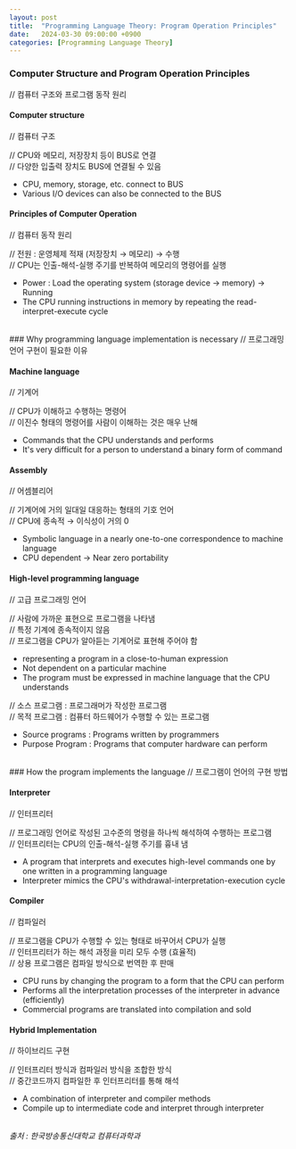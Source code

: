 ```yaml
---
layout: post
title:  "Programming Language Theory: Program Operation Principles"
date:   2024-03-30 09:00:00 +0900
categories: [Programming Language Theory]
---
```


### Computer Structure and Program Operation Principles   
// 컴퓨터 구조와 프로그램 동작 원리   
   
#### Computer structure   
// 컴퓨터 구조   
   
// CPU와 메모리, 저장장치 등이 BUS로 연결   
// 다양한 입출력 장치도 BUS에 연결될 수 있음   
- CPU, memory, storage, etc. connect to BUS   
- Various I/O devices can also be connected to the BUS   
   
#### Principles of Computer Operation   
// 컴퓨터 동작 원리   
   
// 전원 : 운영체제 적재 (저장장치 → 메모리) → 수행   
// CPU는 인출-해석-실행 주기를 반복하여 메모리의 명령어를 실행   
- Power : Load the operating system (storage device → memory) → Running   
- The CPU running instructions in memory by repeating the read-interpret-execute cycle   
   
<br />
### Why programming language implementation is necessary   
// 프로그래밍 언어 구현이 필요한 이유   
   
#### Machine language   
// 기계어   
   
// CPU가 이해하고 수행하는 명령어   
// 이진수 형태의 명령어를 사람이 이해하는 것은 매우 난해   
- Commands that the CPU understands and performs   
- It's very difficult for a person to understand a binary form of command   
   
#### Assembly   
// 어셈블리어   
   
// 기계어에 거의 일대일 대응하는 형태의 기호 언어   
// CPU에 종속적 → 이식성이 거의 0   
- Symbolic language in a nearly one-to-one correspondence to machine language   
- CPU dependent → Near zero portability   
   
#### High-level programming language   
// 고급 프로그래밍 언어   
   
// 사람에 가까운 표현으로 프로그램을 나타냄   
// 특정 기계에 종속적이지 않음   
// 프로그램을 CPU가 알아듣는 기계어로 표현해 주어야 함   
- representing a program in a close-to-human expression   
- Not dependent on a particular machine   
- The program must be expressed in machine language that the CPU understands   
   
// 소스 프로그램 : 프로그래머가 작성한 프로그램   
// 목적 프로그램 : 컴퓨터 하드웨어가 수행할 수 있는 프로그램   
- Source programs : Programs written by programmers   
- Purpose Program : Programs that computer hardware can perform   
   
<br />
### How the program implements the language   
// 프로그램이 언어의 구현 방법   
   
#### Interpreter   
// 인터프리터   
   
// 프로그래밍 언어로 작성된 고수준의 명령을 하나씩 해석하여 수행하는 프로그램   
// 인터프리터는 CPU의 인출-해석-실행 주기를 흉내 냄   
- A program that interprets and executes high-level commands one by one written in a programming language   
- Interpreter mimics the CPU's withdrawal-interpretation-execution cycle   
   
#### Compiler   
// 컴파일러   
   
// 프로그램을 CPU가 수행할 수 있는 형태로 바꾸어서 CPU가 실행   
// 인터프리터가 하는 해석 과정을 미리 모두 수행 (효율적)   
// 상용 프로그램은 컴파일 방식으로 번역한 후 판매   
- CPU runs by changing the program to a form that the CPU can perform   
- Performs all the interpretation processes of the interpreter in advance (efficiently)   
- Commercial programs are translated into compilation and sold   
   
#### Hybrid Implementation   
// 하이브리드 구현   
   
// 인터프리터 방식과 컴파일러 방식을 조합한 방식   
// 중간코드까지 컴파일한 후 인터프리터를 통해 해석   
- A combination of interpreter and compiler methods   
- Compile up to intermediate code and interpret through interpreter   
   
<br />
<cite>출처 : 한국방송통신대학교 컴퓨터과학과</cite>
